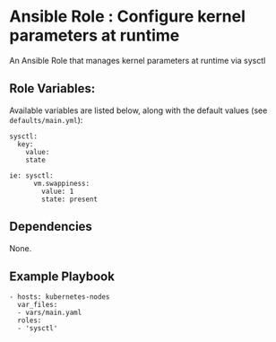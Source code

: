 # Ansible Role : Configure kernel parameters at runtime

An Ansible Role that manages kernel parameters at runtime via sysctl

## Role Variables:

Available variables are listed below, along with the default values (see `defaults/main.yml`):

    sysctl:
      key:
        value:
        state

    ie: sysctl:
          vm.swappiness:
            value: 1
            state: present

## Dependencies

None.

## Example Playbook

    - hosts: kubernetes-nodes
      var_files:
      - vars/main.yaml
      roles:
      - 'sysctl'
